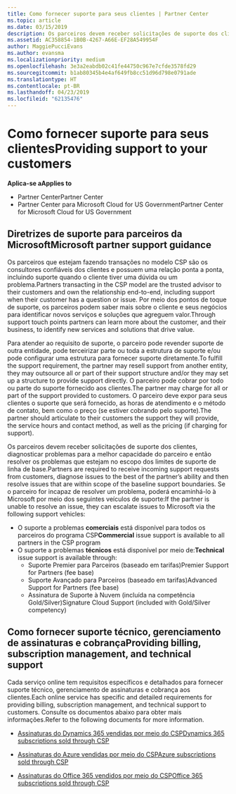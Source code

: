 ```yaml
---
title: Como fornecer suporte para seus clientes | Partner Center
ms.topic: article
ms.date: 03/15/2019
description: Os parceiros devem receber solicitações de suporte dos clientes, diagnosticar problemas para a melhor capacidade do parceiro e então resolver os problemas que estejam no escopo dos limites de suporte de linha de base.
ms.assetid: AC358854-1B0B-4267-A66E-EF28A549954F
author: MaggiePucciEvans
ms.author: evansma
ms.localizationpriority: medium
ms.openlocfilehash: 3e3a2eabdb02c41fe44750c967e7cfde3578fd29
ms.sourcegitcommit: b1ab80345b4e4af649fb8cc51d96d798e0791ade
ms.translationtype: HT
ms.contentlocale: pt-BR
ms.lasthandoff: 04/23/2019
ms.locfileid: "62135476"
---
```

# <a name="providing-support-to-your-customers"></a><span data-ttu-id="0700f-103">Como fornecer suporte para seus clientes</span><span class="sxs-lookup"><span data-stu-id="0700f-103">Providing support to your customers</span></span>

<span data-ttu-id="0700f-104">**Aplica-se a**</span><span class="sxs-lookup"><span data-stu-id="0700f-104">**Applies to**</span></span>

-  <span data-ttu-id="0700f-105">Partner Center</span><span class="sxs-lookup"><span data-stu-id="0700f-105">Partner Center</span></span>
-  <span data-ttu-id="0700f-106">Partner Center para Microsoft Cloud for US Government</span><span class="sxs-lookup"><span data-stu-id="0700f-106">Partner Center for Microsoft Cloud for US Government</span></span>


## <a name="microsoft-partner-support-guidance"></a><span data-ttu-id="0700f-107">Diretrizes de suporte para parceiros da Microsoft</span><span class="sxs-lookup"><span data-stu-id="0700f-107">Microsoft partner support guidance</span></span>

<span data-ttu-id="0700f-108">Os parceiros que estejam fazendo transações no modelo CSP são os consultores confiáveis dos clientes e possuem uma relação ponta a ponta, incluindo suporte quando o cliente tiver uma dúvida ou um problema.</span><span class="sxs-lookup"><span data-stu-id="0700f-108">Partners transacting in the CSP model are the trusted advisor to their customers and own the relationship end-to-end, including support when their customer has a question or issue.</span></span> <span data-ttu-id="0700f-109">Por meio dos pontos de toque de suporte, os parceiros podem saber mais sobre o cliente e seus negócios para identificar novos serviços e soluções que agreguem valor.</span><span class="sxs-lookup"><span data-stu-id="0700f-109">Through support touch points partners can learn more about the customer, and their business, to identify new services and solutions that drive value.</span></span>

<span data-ttu-id="0700f-110">Para atender ao requisito de suporte, o parceiro pode revender suporte de outra entidade, pode terceirizar parte ou toda a estrutura de suporte e/ou pode configurar uma estrutura para fornecer suporte diretamente.</span><span class="sxs-lookup"><span data-stu-id="0700f-110">To fulfill the support requirement, the partner may resell support from another entity, they may outsource all or part of their support structure and/or they may set up a structure to provide support directly.</span></span>  <span data-ttu-id="0700f-111">O parceiro pode cobrar por todo ou parte do suporte fornecido aos clientes.</span><span class="sxs-lookup"><span data-stu-id="0700f-111">The partner may charge for all or part of the support provided to customers.</span></span> <span data-ttu-id="0700f-112">O parceiro deve expor para seus clientes o suporte que será fornecido, as horas de atendimento e o método de contato, bem como o preço (se estiver cobrando pelo suporte).</span><span class="sxs-lookup"><span data-stu-id="0700f-112">The partner should articulate to their customers the support they will provide, the service hours and contact method, as well as the pricing (if charging for support).</span></span> 

<span data-ttu-id="0700f-113">Os parceiros devem receber solicitações de suporte dos clientes, diagnosticar problemas para a melhor capacidade do parceiro e então resolver os problemas que estejam no escopo dos limites de suporte de linha de base.</span><span class="sxs-lookup"><span data-stu-id="0700f-113">Partners are required to receive incoming support requests from customers, diagnose issues to the best of the partner’s ability and then resolve issues that are within scope of the baseline support boundaries.</span></span> <span data-ttu-id="0700f-114">Se o parceiro for incapaz de resolver um problema, poderá encaminhá-lo à Microsoft por meio dos seguintes veículos de suporte:</span><span class="sxs-lookup"><span data-stu-id="0700f-114">If the partner is unable to resolve an issue, they can escalate issues to Microsoft via the following support vehicles:</span></span>

- <span data-ttu-id="0700f-115">O suporte a problemas **comerciais** está disponível para todos os parceiros do programa CSP</span><span class="sxs-lookup"><span data-stu-id="0700f-115">**Commercial** issue support is available to all partners in the CSP program</span></span>
-   <span data-ttu-id="0700f-116">O suporte a problemas **técnicos** está disponível por meio de:</span><span class="sxs-lookup"><span data-stu-id="0700f-116">**Technical** issue support is available through:</span></span>
    -   <span data-ttu-id="0700f-117">Suporte Premier para Parceiros (baseado em tarifas)</span><span class="sxs-lookup"><span data-stu-id="0700f-117">Premier Support for Partners (fee base)</span></span>
    -   <span data-ttu-id="0700f-118">Suporte Avançado para Parceiros (baseado em tarifas)</span><span class="sxs-lookup"><span data-stu-id="0700f-118">Advanced Support for Partners (fee base)</span></span>
    -   <span data-ttu-id="0700f-119">Assinatura de Suporte à Nuvem (incluída na competência Gold/Silver)</span><span class="sxs-lookup"><span data-stu-id="0700f-119">Signature Cloud Support (included with Gold/Silver competency)</span></span>

## <a name="providing-billing-subscription-management-and-technical-support"></a><span data-ttu-id="0700f-120">Como fornecer suporte técnico, gerenciamento de assinaturas e cobrança</span><span class="sxs-lookup"><span data-stu-id="0700f-120">Providing billing, subscription management, and technical support</span></span> 

<span data-ttu-id="0700f-121">Cada serviço online tem requisitos específicos e detalhados para fornecer suporte técnico, gerenciamento de assinaturas e cobrança aos clientes.</span><span class="sxs-lookup"><span data-stu-id="0700f-121">Each online service has specific and detailed requirements for providing billing, subscription management, and technical support to customers.</span></span> <span data-ttu-id="0700f-122">Consulte os documentos abaixo para obter mais informações.</span><span class="sxs-lookup"><span data-stu-id="0700f-122">Refer to the following documents for more information.</span></span>

-   [<span data-ttu-id="0700f-123">Assinaturas do Dynamics 365 vendidas por meio do CSP</span><span class="sxs-lookup"><span data-stu-id="0700f-123">Dynamics 365 subscriptions sold through CSP</span></span>](https://www.microsoftpartnercommunity.com/t5/CSP/Microsoft-Partner-Support-Guidance/m-p/5262#M30)

-   [<span data-ttu-id="0700f-124">Assinaturas do Azure vendidas por meio do CSP</span><span class="sxs-lookup"><span data-stu-id="0700f-124">Azure subscriptions sold through CSP</span></span>](https://www.microsoftpartnercommunity.com/t5/CSP/Microsoft-Partner-Support-Guidance/m-p/5263#M31)

-   [<span data-ttu-id="0700f-125">Assinaturas do Office 365 vendidos por meio do CSP</span><span class="sxs-lookup"><span data-stu-id="0700f-125">Office 365 subscriptions sold through CSP</span></span>](https://www.microsoftpartnercommunity.com/t5/CSP/Microsoft-Partner-Support-Guidance/m-p/5264#M32)



 

 



